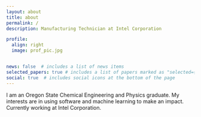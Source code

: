 ```yaml
---
layout: about
title: about
permalink: /
description: Manufacturing Technician at Intel Corporation 

profile:
  align: right
  image: prof_pic.jpg


news: false  # includes a list of news items
selected_papers: true # includes a list of papers marked as "selected={true}"
social: true  # includes social icons at the bottom of the page
---
```


I am an Oregon State Chemical Engineering and Physics graduate. My interests are in using software and machine learning to make an impact. Currently working at Intel Corporation. 
